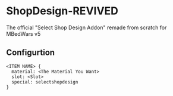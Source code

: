 # ShopDesign-REVIVED
The official "Select Shop Design Addon" remade from scratch for MBedWars v5 

## Configurtion
    <ITEM NAME> {
      material: <The Material You Want>
      slot: <Slot>
      special: selectshopdesign
    }
